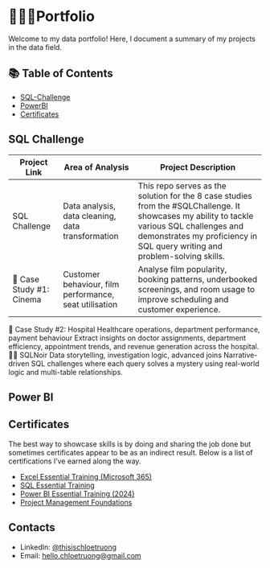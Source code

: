 # 👩🏻‍💻Portfolio
Welcome to my data portfolio! Here, I document a summary of my projects in the data field.
## 📚 Table of Contents
- [SQL-Challenge](https://github.com/thisisChloe/SQL-Challenge)
- [PowerBI](#PowerBI)
- [Certificates](#Certificates)
## SQL Challenge
|Project Link|Area of Analysis|Project Description|
|------------|----------------|-------------------|
|SQL Challenge|Data analysis, data cleaning, data transformation|This repo serves as the solution for the 8 case studies from the #SQLChallenge. It showcases my ability to tackle various SQL challenges and demonstrates my proficiency in SQL query writing and problem-solving skills.|
|🎥 Case Study #1: Cinema	| Customer behaviour, film performance, seat utilisation	| Analyse film popularity, booking patterns, underbooked screenings, and room usage to improve scheduling and customer experience.|
🏥 Case Study #2: Hospital	Healthcare operations, department performance, payment behaviour	Extract insights on doctor assignments, department efficiency, appointment trends, and revenue generation across the hospital.
🕵️‍♀️ SQLNoir	Data storytelling, investigation logic, advanced joins	Narrative-driven SQL challenges where each query solves a mystery using real-world logic and multi-table relationships.
## Power BI

## Certificates

The best way to showcase skills is by doing and sharing the job done but sometimes certificates appear to be as an indirect result. Below is a list of certifications I’ve earned along the way.

- [Excel Essential Training (Microsoft 365)](https://github.com/user-attachments/files/21035217/CertificateOfCompletion_Excel.Essential.Training.Microsoft.365.pdf)
- [SQL Essential Training](https://github.com/user-attachments/files/21035122/CertificateOfCompletion_SQL.Essential.Training.pdf)
- [Power BI Essential Training (2024)](https://github.com/user-attachments/files/21035186/CertificateOfCompletion_Power.BI.Essential.Training.2024.pdf)
- [Project Management Foundations](https://github.com/user-attachments/files/21035216/CertificateOfCompletion_Project.Management.Foundations.pdf)

## Contacts

- LinkedIn: [@thisischloetruong](https://www.linkedin.com/in/thisischloetruong/)
- Email: hello.chloetruong@gmail.com


